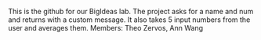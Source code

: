 This is the github for our BigIdeas lab. The project asks for a name and num and returns with a custom message.
It also takes 5 input numbers from the user and averages them.
Members: Theo Zervos, Ann Wang
